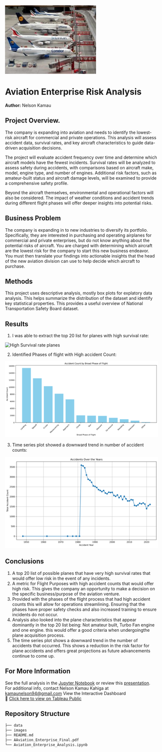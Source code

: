 ![Plane Picture](./Images/new_file.png) 

# Aviation Enterprise Risk Analysis

**Author:** Nelson Kamau

## Project Overview.

The company is expanding into aviation and needs to identify the lowest-risk aircraft for commercial and private operations. This analysis will assess accident data, survival rates, and key aircraft characteristics to guide data-driven acquisition decisions.

The project will evaluate accident frequency over time and determine which aircraft models have the fewest incidents. Survival rates will be analyzed to assess safety during accidents, with comparisons based on aircraft make, model, engine type, and number of engines. Additional risk factors, such as amateur-built status and aircraft damage levels, will be examined to provide a comprehensive safety profile.

Beyond the aircraft themselves, environmental and operational factors will also be considered. The impact of weather conditions and accident trends during different flight phases will offer deeper insights into potential risks.

## Business Problem
  The company is expanding in to new industries to diversify its portfolio. Specifically, they are interested in purchasing and operating airplanes for commercial and private enterprises, but do not know anything about the potential risks of aircraft. You are charged with determining which aircraft are the lowest risk for the company to start this new business endeavor. You must then translate your findings into actionable insights that the head of the new aviation division can use to help decide which aircraft to purchase.

## Methods

This project uses descriptive analysis, mostly box plots for explatory data analysis. This helps summarize the distribution of the dataset and identify key statistical properties. This provides a useful overview of National Transportation Safety Board dataset.

## Results
1. I was able to extract the top 20 list for planes with high survival rate:

![High Survival rate planes](./Images/Top_20_Planes_by_Survival_Rate.png) 

2. Identified  Phases of flight with High accident Count:

![Phases of flight](./Images/Accident_Count_by_Broad_Phase_of_Flight.png) 

3. Time series plot showed a downward trend in number of accident counts:

![Accidents over the years](./Images/Accidents_Over_the_Years.png)


## Conclusions
1. A top 20 list of possible planes that have very high survival rates that would offer low risk in the event of any incidents.
2. A metric for Flight Purposes with high accident counts that would offer high risk. This gives the company an opportunity to make a decision on    the specific business/purpose of the aviation venture.
3. Provided with the phases of the flight process that had high accident counts this will allow for operations streamlining. Ensuring that the      phases have proper safety checks and also increased training to ensure incidents do not occur.
4. Analysis also looked into the plane characteristics that appear dominantly in the top 20 list being: Not amateur built, Turbo Fan engine and      one engine. this would offer a good criteria when undergoingthe plane acquisition process.
5. The time series plot shows a downward trend in the number of accidents that occurred. This shows a reduction in the risk factor for plane        accidents and offers great projections as future advancements continue to come up.


## For More Information

See the full analysis in the [Jupyter Notebook](./Aviation_Enterprise_Analysis.ipynb) or review this [presentation](./Aviation_Enterprise_Final.pdf).
For additional info, contact Nelson Kamau Kahiga at [kamaunelson94@gmail.com](kamaunelson94@gmail.com)
View the Interactive Dashboard  
🔗 [Click here to view on Tableau Public](https://public.tableau.com/views/Planesurvivalrates/Dashboard1?:language=en-US&:sid=&:redirect=auth&:display_count=n&:origin=viz_share_link)

## Repository Structure

```
├── data
├── images
├── README.md
├── AAviation_Enterprise_Final.pdf
└── Aviation_Enterprise_Analysis.ipynb
```
